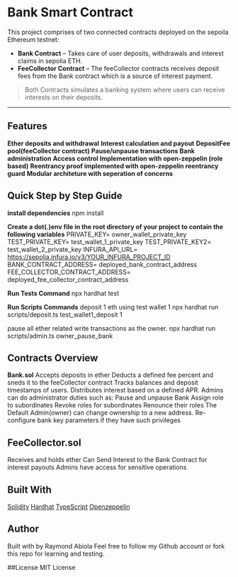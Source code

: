 # Bank Smart Contract

This project comprises of two connected contracts deployed on the sepoila Ethereum testnet: 

- **Bank Contract** – Takes care of user deposits, withdrawals and interest claims in sepolia ETH.
- **FeeCollector Contract** – The feeCollector contracts receives deposit fees from the Bank contract which is a source of interest payment.

> Both Contracts simulates a banking system where users can receive interests on their deposits.

---

## Features

**Ether deposits and withdrawal**
**Interest calculation and payout**
**DepositFee pool(feeCollector contract)**
**Pause/unpause transactions Bank administration**
**Access control Implementation with open-zeppelin (role based)**
**Reentrancy proof implemented with open-zeppelin reentrancy guard**
**Modular architeture with seperation of concerns**

## Quick Step by Step Guide

**install dependencies**
npm install

**Create a dot(.)env file in the root directory of your project to contain the following variables**
PRIVATE_KEY= owner_wallet_private_key
TEST_PRIVATE_KEY= test_wallet_1_private_key
TEST_PRIVATE_KEY2= test_wallet_2_private_key
INFURA_API_URL= https://sepolia.infura.io/v3/YOUR_INFURA_PROJECT_ID
BANK_CONTRACT_ADDRESS= deployed_bank_contract_address
FEE_COLLECTOR_CONTRACT_ADDRESS= deployed_fee_collector_contract_address

**Run Tests Command**
npx hardhat test

**Run Scripts Commands**
deposit 1 eth using test wallet 1
npx hardhat run scripts/deposit.ts test_wallet1_deposit 1

pause all ether related write transactions as the owner.
npx hardhat run scripts/admin.ts owner_pause_bank

## Contracts Overview
**Bank.sol**
Accepts deposits in ether
Deducts a defined fee percent and sneds it to the feeCollector contract
Tracks balances and deposit timestamps of users.
Distributes interest based on a defined APR.
Admins can do administrator duties such as:
Pause and unpause Bank
Assign role to subordinates
Revoke roles for subordinates
Renounce their roles
The Default Admin(owner) can change ownership to a new address.
Re-configure bank key parameters if they have such privileges

## FeeCollector.sol
Receives and holds ether
Can Send Interest to the Bank Contract for interest payouts
Admins have access for sensitive operations

## Built With
[Solidity](https://docs.soliditylang.org/en/v0.8.30/)
[Hardhat](https://hardhat.org/)
[TypeScript](https://www.typescriptlang.org/docs/)
[Openzeppelin](https://docs.openzeppelin.com/)

## Author
Built with by Raymond Abiola
Feel free to follow my Github account or fork this repo for learning and testing.

##License
MIT License